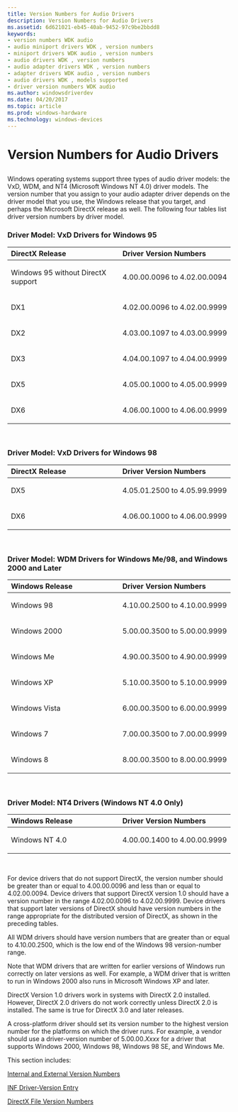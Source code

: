 ```yaml
---
title: Version Numbers for Audio Drivers
description: Version Numbers for Audio Drivers
ms.assetid: 6d621021-eb45-40ab-9452-97c9be2bbdd8
keywords:
- version numbers WDK audio
- audio miniport drivers WDK , version numbers
- miniport drivers WDK audio , version numbers
- audio drivers WDK , version numbers
- audio adapter drivers WDK , version numbers
- adapter drivers WDK audio , version numbers
- audio drivers WDK , models supported
- driver version numbers WDK audio
ms.author: windowsdriverdev
ms.date: 04/20/2017
ms.topic: article
ms.prod: windows-hardware
ms.technology: windows-devices
---
```


# Version Numbers for Audio Drivers


## <span id="version_numbers_for_audio_drivers"></span><span id="VERSION_NUMBERS_FOR_AUDIO_DRIVERS"></span>


Windows operating systems support three types of audio driver models: the VxD, WDM, and NT4 (Microsoft Windows NT 4.0) driver models. The version number that you assign to your audio adapter driver depends on the driver model that you use, the Windows release that you target, and perhaps the Microsoft DirectX release as well. The following four tables list driver version numbers by driver model.

### <span id="driver_model__vxd_drivers_for_windows_95"></span><span id="DRIVER_MODEL__VXD_DRIVERS_FOR_WINDOWS_95"></span>Driver Model: VxD Drivers for Windows 95

<table>
<colgroup>
<col width="50%" />
<col width="50%" />
</colgroup>
<thead>
<tr class="header">
<th align="left">DirectX Release</th>
<th align="left">Driver Version Numbers</th>
</tr>
</thead>
<tbody>
<tr class="odd">
<td align="left"><p>Windows 95 without DirectX support</p></td>
<td align="left"><p>4.00.00.0096 to 4.02.00.0094</p></td>
</tr>
<tr class="even">
<td align="left"><p>DX1</p></td>
<td align="left"><p>4.02.00.0096 to 4.02.00.9999</p></td>
</tr>
<tr class="odd">
<td align="left"><p>DX2</p></td>
<td align="left"><p>4.03.00.1097 to 4.03.00.9999</p></td>
</tr>
<tr class="even">
<td align="left"><p>DX3</p></td>
<td align="left"><p>4.04.00.1097 to 4.04.00.9999</p></td>
</tr>
<tr class="odd">
<td align="left"><p>DX5</p></td>
<td align="left"><p>4.05.00.1000 to 4.05.00.9999</p></td>
</tr>
<tr class="even">
<td align="left"><p>DX6</p></td>
<td align="left"><p>4.06.00.1000 to 4.06.00.9999</p></td>
</tr>
</tbody>
</table>

 

### <span id="driver_model__vxd_drivers_for_windows_98"></span><span id="DRIVER_MODEL__VXD_DRIVERS_FOR_WINDOWS_98"></span>Driver Model: VxD Drivers for Windows 98

<table>
<colgroup>
<col width="50%" />
<col width="50%" />
</colgroup>
<thead>
<tr class="header">
<th align="left">DirectX Release</th>
<th align="left">Driver Version Numbers</th>
</tr>
</thead>
<tbody>
<tr class="odd">
<td align="left"><p>DX5</p></td>
<td align="left"><p>4.05.01.2500 to 4.05.99.9999</p></td>
</tr>
<tr class="even">
<td align="left"><p>DX6</p></td>
<td align="left"><p>4.06.00.1000 to 4.06.00.9999</p></td>
</tr>
</tbody>
</table>

 

### <span id="driver_model__wdm_drivers_for_windows_me_98__and_windows_2000_and_late"></span><span id="DRIVER_MODEL__WDM_DRIVERS_FOR_WINDOWS_ME_98__AND_WINDOWS_2000_AND_LATE"></span>Driver Model: WDM Drivers for Windows Me/98, and Windows 2000 and Later

<table>
<colgroup>
<col width="50%" />
<col width="50%" />
</colgroup>
<thead>
<tr class="header">
<th align="left">Windows Release</th>
<th align="left">Driver Version Numbers</th>
</tr>
</thead>
<tbody>
<tr class="odd">
<td align="left"><p>Windows 98</p></td>
<td align="left"><p>4.10.00.2500 to 4.10.00.9999</p></td>
</tr>
<tr class="even">
<td align="left"><p>Windows 2000</p></td>
<td align="left"><p>5.00.00.3500 to 5.00.00.9999</p></td>
</tr>
<tr class="odd">
<td align="left"><p>Windows Me</p></td>
<td align="left"><p>4.90.00.3500 to 4.90.00.9999</p></td>
</tr>
<tr class="even">
<td align="left"><p>Windows XP</p></td>
<td align="left"><p>5.10.00.3500 to 5.10.00.9999</p></td>
</tr>
<tr class="odd">
<td align="left"><p>Windows Vista</p></td>
<td align="left"><p>6.00.00.3500 to 6.00.00.9999</p></td>
</tr>
<tr class="even">
<td align="left"><p>Windows 7</p></td>
<td align="left"><p>7.00.00.3500 to 7.00.00.9999</p></td>
</tr>
<tr class="odd">
<td align="left"><p>Windows 8</p></td>
<td align="left"><p>8.00.00.3500 to 8.00.00.9999</p></td>
</tr>
</tbody>
</table>

 

### <span id="driver_model__nt4_drivers__windows_nt_4_0_only_"></span><span id="DRIVER_MODEL__NT4_DRIVERS__WINDOWS_NT_4_0_ONLY_"></span>Driver Model: NT4 Drivers (Windows NT 4.0 Only)

<table>
<colgroup>
<col width="50%" />
<col width="50%" />
</colgroup>
<thead>
<tr class="header">
<th align="left">Windows Release</th>
<th align="left">Driver Version Numbers</th>
</tr>
</thead>
<tbody>
<tr class="odd">
<td align="left"><p>Windows NT 4.0</p></td>
<td align="left"><p>4.00.00.1400 to 4.00.00.9999</p></td>
</tr>
</tbody>
</table>

 

For device drivers that do not support DirectX, the version number should be greater than or equal to 4.00.00.0096 and less than or equal to 4.02.00.0094. Device drivers that support DirectX version 1.0 should have a version number in the range 4.02.00.0096 to 4.02.00.9999. Device drivers that support later versions of DirectX should have version numbers in the range appropriate for the distributed version of DirectX, as shown in the preceding tables.

All WDM drivers should have version numbers that are greater than or equal to 4.10.00.2500, which is the low end of the Windows 98 version-number range.

Note that WDM drivers that are written for earlier versions of Windows run correctly on later versions as well. For example, a WDM driver that is written to run in Windows 2000 also runs in Microsoft Windows XP and later.

DirectX Version 1.0 drivers work in systems with DirectX 2.0 installed. However, DirectX 2.0 drivers do not work correctly unless DirectX 2.0 is installed. The same is true for DirectX 3.0 and later releases.

A cross-platform driver should set its version number to the highest version number for the platforms on which the driver runs. For example, a vendor should use a driver-version number of 5.00.00.*Xxxx* for a driver that supports Windows 2000, Windows 98, Windows 98 SE, and Windows Me.

This section includes:

[Internal and External Version Numbers](internal-and-external-version-numbers.md)

[INF Driver-Version Entry](inf-driver-version-entry.md)

[DirectX File Version Numbers](directx-file-version-numbers.md)

 

 




